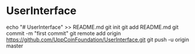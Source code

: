 # UserInterface
echo "# UserInterface" >> README.md
git init
git add README.md
git commit -m "first commit"
git remote add origin https://github.com/UppCoinFoundation/UserInterface.git
git push -u origin master
